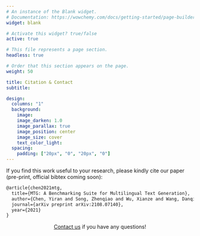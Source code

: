 ```yaml
---
# An instance of the Blank widget.
# Documentation: https://wowchemy.com/docs/getting-started/page-builder/
widget: blank

# Activate this widget? true/false
active: true

# This file represents a page section.
headless: true

# Order that this section appears on the page.
weight: 50

title: Citation & Contact
subtitle:

design:
  columns: "1"
  background:
    image: 
    image_darken: 1.0
    image_parallax: true
    image_position: center
    image_size: cover
    text_color_light: 
  spacing:
    padding: ["20px", "0", "20px", "0"]
---
```



If you find this work useful to your research, please kindly cite our paper (pre-print, official bibtex coming soon): 

```latex
@article{chen2021mtg,
  title={MTG: A Benchmarking Suite for Multilingual Text Generation},
  author={Chen, Yiran and Song, Zhenqiao and Wu, Xianze and Wang, Danqing and Xu, Jingjing and Chen, Jiaze and Zhou, Hao and Li, Lei},
  journal={arXiv preprint arXiv:2108.07140},
  year={2021}
}
```
<div style="text-align: center;">
<a href="mailto:
chenyiran.robin@bytedance.com">Contact us</a> if you have any questions!
</div>
